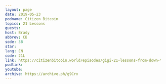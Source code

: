 ```yaml
---
layout: page
date: 2019-05-23
podname: Citizen Bitcoin
topics: 21 Lessons
guests: 
host: Brady
abbrev: CB
sode: 38
star: 
lang: EN
code: 21L
link: https://citizenbitcoin.world/episodes/gigi-21-lessons-from-down-the-bitcoin
podlink: 
youtube: 
archive: https://archive.ph/g9Crx
---
```

